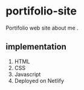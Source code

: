 # portifolio-site
Portifolio web site about me .
## implementation
1. HTML
2. CSS
3. Javascript
4. Deployed on Netlify
